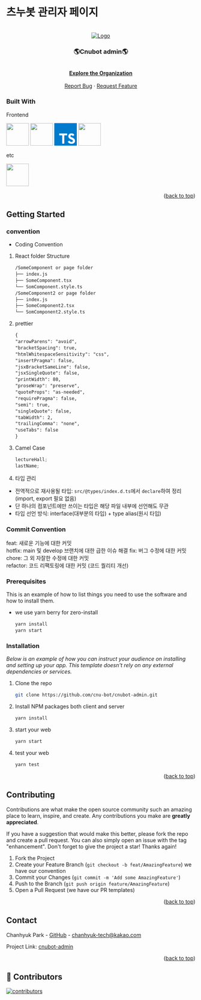 # 츠누봇 관리자 페이지

<div id="top"></div>
<!--
*** Thanks for checking out the Best-README-Template. If you have a suggestion
*** that would make this better, please fork the repo and create a pull request
*** or simply open an issue with the tag "enhancement".
*** Don't forget to give the project a star!
*** Thanks again! Now go create something AMAZING! :D
-->

<!-- PROJECT SHIELDS -->
<!--
*** I'm using markdown "reference style" links for readability.
*** Reference links are enclosed in brackets [ ] instead of parentheses ( ).
*** See the bottom of this document for the declaration of the reference variables
*** for contributors-url, forks-url, etc. This is an optional, concise syntax you may use.
*** https://www.markdownguide.org/basic-syntax/#reference-style-links
-->
<!-- [![Contributors][contributors-shield]][contributors-url]
[![Forks][forks-shield]][forks-url]
[![Stargazers][stars-shield]][stars-url]
[![Issues][issues-shield]][issues-url]
[![MIT License][license-shield]][license-url]
[![LinkedIn][linkedin-shield]][linkedin-url] -->

<!-- PROJECT LOGO -->
<br />
<div align="center">
  <a href="https://github.com/cnu-bot">
    <img src="https://user-images.githubusercontent.com/69495129/191981078-ce719995-d227-43b3-98f7-12e656336faf.png" alt="Logo" width="80" height="80">
  </a>

  <h3 align="center">🌎Cnubot admin🌎</h3>
  <p align="center">
    <br />
    <a href="https://github.com/cnu-bot"><strong>Explore the Organization</strong></a>
    <br />
    <br />
    <!-- <a href="https://github.com/othneildrew/Best-README-Template">View Demo</a> -->
    <!-- · -->
    <a href="https://github.com/cnu-bot/cnubot-admin/issues/new?assignees=&labels=&template=bug_report.md&title=">Report Bug</a>
    ·
    <a href="https://github.com/cnu-bot/cnubot-admin/issues/new?assignees=&labels=&template=feature_request.md&title=">Request Feature</a>
  </p>
</div>

### Built With

Frontend

<code><img width="60" height="60" src="https://www.vectorlogo.zone/logos/w3_html5/w3_html5-icon.svg"></code>
<code><img width="60" height="60" src="https://www.vectorlogo.zone/logos/w3_css/w3_css-official.svg"></code>
<code><img width="60" height="60" src="https://raw.githubusercontent.com/github/explore/80688e429a7d4ef2fca1e82350fe8e3517d3494d/topics/typescript/typescript.png"></code>
<code><img width="60" height="60" src="https://www.vectorlogo.zone/logos/reactjs/reactjs-icon.svg"></code>

etc

<code><img width="60" height="60" src="https://www.vectorlogo.zone/logos/docker/docker-icon.svg"></code>

<p align="right">(<a href="#top">back to top</a>)</p>

<!-- GETTING STARTED -->

## Getting Started

### convention

- Coding Convention

1. React folder Structure
   ```txt
   /SomeComponent or page folder
   ├── index.js
   ├── SomeComponent.tsx
   └── SomComponent.style.ts
   /SomeComponent2 or page folder
   ├── index.js
   ├── SomeComponent2.tsx
   └── SomComponent2.style.ts
   ```
2. prettier

   ```txt
   {
   "arrowParens": "avoid",
   "bracketSpacing": true,
   "htmlWhitespaceSensitivity": "css",
   "insertPragma": false,
   "jsxBracketSameLine": false,
   "jsxSingleQuote": false,
   "printWidth": 80,
   "proseWrap": "preserve",
   "quoteProps": "as-needed",
   "requirePragma": false,
   "semi": true,
   "singleQuote": false,
   "tabWidth": 2,
   "trailingComma": "none",
   "useTabs": false
   }
   ```

3. Camel Case

   ```ts
   lectureHall;
   lastName;
   ```

4. 타입 관리

- 전역적으로 재사용될 타입: `src/@types/index.d.ts`에서 `declare`하여 정리(import, export 필요 없음)
- 단 하나의 컴포넌트에만 쓰이는 타입은 해당 파일 내부에 선언해도 무관
- 타입 선언 방식: interface(대부분의 타입) + type alias(원시 타입)

### Commit Convention

feat: 새로운 기능에 대한 커밋  
hotfix: main 및 develop 브랜치에 대한 급한 이슈 해결
fix: 버그 수정에 대한 커밋  
chore: 그 외 자잘한 수정에 대한 커밋  
refactor: 코드 리팩토링에 대한 커밋 (코드 퀄리티 개선)

### Prerequisites

This is an example of how to list things you need to use the software and how to install them.

- we use yarn berry for zero-install
  ```sh
  yarn install
  yarn start
  ```

### Installation

_Below is an example of how you can instruct your audience on installing and setting up your app. This template doesn't rely on any external dependencies or services._

1. Clone the repo
   ```sh
   git clone https://github.com/cnu-bot/cnubot-admin.git
   ```
2. Install NPM packages both client and server
   ```sh
   yarn install
   ```
3. start your web
   ```sh
   yarn start
   ```
4. test your web
   ```sh
   yarn test
   ```

<p align="right">(<a href="#top">back to top</a>)</p>

<!-- USAGE EXAMPLES -->

<!-- CONTRIBUTING -->

## Contributing

Contributions are what make the open source community such an amazing place to learn, inspire, and create. Any contributions you make are **greatly appreciated**.

If you have a suggestion that would make this better, please fork the repo and create a pull request. You can also simply open an issue with the tag "enhancement".
Don't forget to give the project a star! Thanks again!

1. Fork the Project
2. Create your Feature Branch (`git checkout -b feat/AmazingFeature`) we have our convention
3. Commit your Changes (`git commit -m 'Add some AmazingFeature'`)
4. Push to the Branch (`git push origin feature/AmazingFeature`)
5. Open a Pull Request (we have our PR templates)

<p align="right">(<a href="#top">back to top</a>)</p>

<!-- CONTACT -->

## Contact

Chanhyuk Park - [GitHub](https://github.com/ChanhyukPark-Tech) - chanhyuk-tech@kakao.com

Project Link: [cnubot-admin](admin)

<p align="right">(<a href="#top">back to top</a>)</p>

## 🌟 Contributors

[![contributors](https://contrib.rocks/image?repo=cnu-bot/cnubot-admin)](https://github.com/cnu-bot/cnubot-admin/graphs/contributors)
